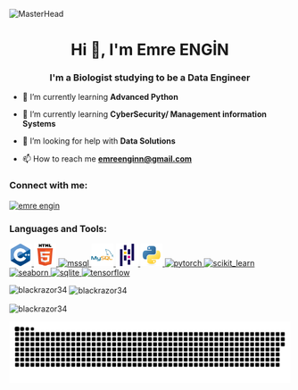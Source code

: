 ![MasterHead](https://assets-global.website-files.com/63ccf2f0ea97be12ead278ed/644a18b637053fa3709c5ba2_what-is-data-science-p-1080.jpg)

<h1 align="center">Hi 👋, I'm Emre ENGİN</h1>
<h3 align="center">I'm a Biologist studying to be a Data Engineer</h3>

- 🔭 I’m currently learning **Advanced Python**

- 🌱 I’m currently learning **CyberSecurity/ Management information Systems**

- 🤝 I’m looking for help with **Data Solutions**

- 📫 How to reach me **emreenginn@gmail.com**

<h3 align="left">Connect with me:</h3>
<p align="left">
<a href="https://linkedin.com/in/emre engin" target="blank"><img align="center" src="https://raw.githubusercontent.com/rahuldkjain/github-profile-readme-generator/master/src/images/icons/Social/linked-in-alt.svg" alt="emre engin" height="30" width="40" /></a>
</p>

<h3 align="left">Languages and Tools:</h3>
<p align="left"> <a href="https://www.w3schools.com/cpp/" target="_blank" rel="noreferrer"> <img src="https://raw.githubusercontent.com/devicons/devicon/master/icons/cplusplus/cplusplus-original.svg" alt="cplusplus" width="40" height="40"/> </a> <a href="https://www.w3.org/html/" target="_blank" rel="noreferrer"> <img src="https://raw.githubusercontent.com/devicons/devicon/master/icons/html5/html5-original-wordmark.svg" alt="html5" width="40" height="40"/> </a> <a href="https://www.microsoft.com/en-us/sql-server" target="_blank" rel="noreferrer"> <img src="https://www.svgrepo.com/show/303229/microsoft-sql-server-logo.svg" alt="mssql" width="40" height="40"/> </a> <a href="https://www.mysql.com/" target="_blank" rel="noreferrer"> <img src="https://raw.githubusercontent.com/devicons/devicon/master/icons/mysql/mysql-original-wordmark.svg" alt="mysql" width="40" height="40"/> </a> <a href="https://pandas.pydata.org/" target="_blank" rel="noreferrer"> <img src="https://raw.githubusercontent.com/devicons/devicon/2ae2a900d2f041da66e950e4d48052658d850630/icons/pandas/pandas-original.svg" alt="pandas" width="40" height="40"/> </a> <a href="https://www.python.org" target="_blank" rel="noreferrer"> <img src="https://raw.githubusercontent.com/devicons/devicon/master/icons/python/python-original.svg" alt="python" width="40" height="40"/> </a> <a href="https://pytorch.org/" target="_blank" rel="noreferrer"> <img src="https://www.vectorlogo.zone/logos/pytorch/pytorch-icon.svg" alt="pytorch" width="40" height="40"/> </a> <a href="https://scikit-learn.org/" target="_blank" rel="noreferrer"> <img src="https://upload.wikimedia.org/wikipedia/commons/0/05/Scikit_learn_logo_small.svg" alt="scikit_learn" width="40" height="40"/> </a> <a href="https://seaborn.pydata.org/" target="_blank" rel="noreferrer"> <img src="https://seaborn.pydata.org/_images/logo-mark-lightbg.svg" alt="seaborn" width="40" height="40"/> </a> <a href="https://www.sqlite.org/" target="_blank" rel="noreferrer"> <img src="https://www.vectorlogo.zone/logos/sqlite/sqlite-icon.svg" alt="sqlite" width="40" height="40"/> </a> <a href="https://www.tensorflow.org" target="_blank" rel="noreferrer"> <img src="https://www.vectorlogo.zone/logos/tensorflow/tensorflow-icon.svg" alt="tensorflow" width="40" height="40"/> </a> </p>

<p><img align="left" src="https://github-readme-stats.vercel.app/api/top-langs?username=blackrazor34&show_icons=true&locale=en&layout=compact" alt="blackrazor34" /></p>

<p>&nbsp;<img align="center" src="https://github-readme-stats.vercel.app/api?username=blackrazor34&show_icons=true&locale=en" alt="blackrazor34" /></p>

<p><img align="center" src="https://github-readme-streak-stats.herokuapp.com/?user=blackrazor34&" alt="blackrazor34" /></p>

![](https://raw.githubusercontent.com/BlackRazor34/Snake-in-Contribution-Grid/output/github-contribution-grid-snake.svg)
